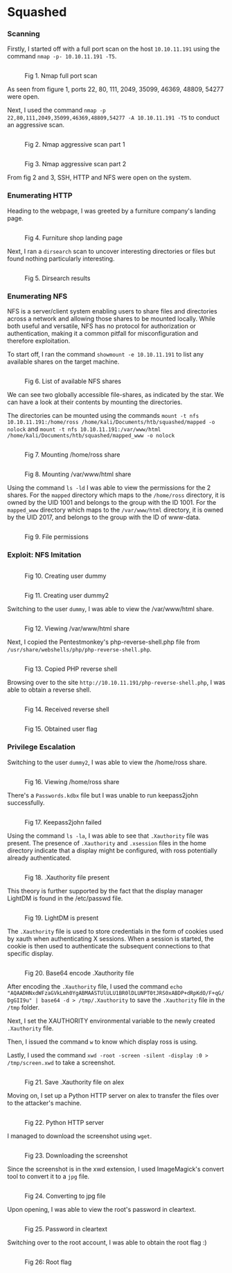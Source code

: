 # Squashed

### Scanning

Firstly, I started off with a full port scan on the host `10.10.11.191` using the command `nmap -p- 10.10.11.191 -T5`.

<figure><img src="../../.gitbook/assets/image (233).png" alt=""><figcaption><p>Fig 1. Nmap full port scan</p></figcaption></figure>

As seen from figure 1, ports 22, 80, 111, 2049, 35099, 46369, 48809, 54277 were open.

Next, I used the command `nmap -p 22,80,111,2049,35099,46369,48809,54277 -A 10.10.11.191 -T5` to conduct an aggressive scan.

<figure><img src="../../.gitbook/assets/image (221).png" alt=""><figcaption><p>Fig 2. Nmap aggressive scan part 1</p></figcaption></figure>

<figure><img src="../../.gitbook/assets/image (244).png" alt=""><figcaption><p>Fig 3. Nmap aggressive scan part 2</p></figcaption></figure>

From fig 2 and 3, SSH, HTTP and NFS were open on the system.

### Enumerating HTTP&#x20;

Heading to the webpage, I was greeted by a furniture company's landing page.&#x20;

<figure><img src="../../.gitbook/assets/image (290).png" alt=""><figcaption><p>Fig 4. Furniture shop landing page</p></figcaption></figure>

Next, I ran a `dirsearch` scan to uncover interesting directories or files but found nothing particularly interesting.

<figure><img src="../../.gitbook/assets/image (273).png" alt=""><figcaption><p>Fig 5. Dirsearch results</p></figcaption></figure>

### Enumerating NFS

NFS is a server/client system enabling users to share files and directories across a network and allowing those shares to be mounted locally. While both useful and versatile, NFS has no protocol for authorization or authentication, making it a common pitfall for misconfiguration and therefore exploitation.

To start off, I ran the command `showmount -e 10.10.11.191` to list any available shares on the target machine.

<figure><img src="../../.gitbook/assets/image (63).png" alt=""><figcaption><p>Fig 6. List of available NFS shares</p></figcaption></figure>

We can see two globally accessible file-shares, as indicated by the star. We can have a look at their contents by mounting the directories.

The directories can be mounted using the commands `mount -t nfs 10.10.11.191:/home/ross /home/kali/Documents/htb/squashed/mapped -o nolock` and `mount -t nfs 10.10.11.191:/var/www/html /home/kali/Documents/htb/squashed/mapped_www -o nolock`

<figure><img src="../../.gitbook/assets/image (294).png" alt=""><figcaption><p>Fig 7. Mounting /home/ross share</p></figcaption></figure>

<figure><img src="../../.gitbook/assets/image (254).png" alt=""><figcaption><p>Fig 8. Mounting /var/www/html share</p></figcaption></figure>

Using the command `ls -ld` I was able to view the permissions for the 2 shares. For the `mapped` directory which maps to the `/home/ross` directory, it is owned by the UID 1001 and belongs to the group with the ID 1001. For the `mapped_www` directory which maps to the `/var/www/html` directory, it is owned by the UID 2017, and belongs to the group with the ID of www-data.

<figure><img src="../../.gitbook/assets/image (13).png" alt=""><figcaption><p>Fig 9. File permissions</p></figcaption></figure>

### Exploit: NFS Imitation

<figure><img src="../../.gitbook/assets/image (51).png" alt=""><figcaption><p>Fig 10. Creating user dummy</p></figcaption></figure>

<figure><img src="../../.gitbook/assets/image (236).png" alt=""><figcaption><p>Fig 11. Creating user dummy2</p></figcaption></figure>

Switching to the user `dummy`, I was able to view the /var/www/html share.

<figure><img src="../../.gitbook/assets/image (225).png" alt=""><figcaption><p>Fig 12. Viewing /var/www/html share</p></figcaption></figure>

Next, I copied the Pentestmonkey's php-reverse-shell.php file from `/usr/share/webshells/php/php-reverse-shell.php`.&#x20;

<figure><img src="../../.gitbook/assets/image (298).png" alt=""><figcaption><p>Fig 13. Copied PHP reverse shell</p></figcaption></figure>

Browsing over to the site `http://10.10.11.191/php-reverse-shell.php`, I was able to obtain a reverse shell.

<figure><img src="../../.gitbook/assets/image (249).png" alt=""><figcaption><p>Fig 14. Received reverse shell</p></figcaption></figure>

<figure><img src="../../.gitbook/assets/image (23).png" alt=""><figcaption><p>Fig 15. Obtained user flag</p></figcaption></figure>

### Privilege Escalation

Switching to the user `dummy2`, I was able to view the /home/ross share.

<figure><img src="../../.gitbook/assets/image (245).png" alt=""><figcaption><p>Fig 16. Viewing /home/ross share</p></figcaption></figure>

There's a `Passwords.kdbx` file but I was unable to run keepass2john successfully.

<figure><img src="../../.gitbook/assets/image (231).png" alt=""><figcaption><p>Fig 17. Keepass2john failed</p></figcaption></figure>

Using the command `ls -la`, I was able to see that `.Xauthority` file was present. The presence of `.Xauthority` and `.xsession` files in the home directory indicate that a display might be configured, with ross potentially already authenticated.&#x20;

<figure><img src="../../.gitbook/assets/image (284).png" alt=""><figcaption><p>Fig 18. .Xauthority file present</p></figcaption></figure>

This theory is further supported by the fact that the display manager LightDM is found in the /etc/passwd file.

<figure><img src="../../.gitbook/assets/image (277).png" alt=""><figcaption><p>Fig 19. LightDM is present</p></figcaption></figure>

The `.Xauthority` file is used to store credentials in the form of cookies used by xauth when authenticating X sessions. When a session is started, the cookie is then used to authenticate the subsequent connections to that specific display.&#x20;

<figure><img src="../../.gitbook/assets/image (227).png" alt=""><figcaption><p>Fig 20. Base64 encode .Xauthority file</p></figcaption></figure>

After encoding the `.Xauthority` file, I used the command `echo "AQAADHNxdWFzaGVkLmh0YgABMAASTUlULU1BR0lDLUNPT0tJRS0xABDP+dRpKdO/F+qG/DgGII9u" | base64 -d > /tmp/.Xauthority` to save the `.Xauthority` file in the `/tmp` folder.

Next, I set the XAUTHORITY environmental variable to the newly created `.Xauthority` file.

Then, I issued the command `w` to know which display ross is using.

Lastly, I used the command `xwd -root -screen -silent -display :0 > /tmp/screen.xwd` to take a screenshot.

<figure><img src="../../.gitbook/assets/image (259).png" alt=""><figcaption><p>Fig 21. Save .Xauthority file on alex</p></figcaption></figure>

Moving on, I set up a Python HTTP server on alex to transfer the files over to the attacker's machine.

<figure><img src="../../.gitbook/assets/image (270).png" alt=""><figcaption><p>Fig 22. Python HTTP server</p></figcaption></figure>

I managed to download the screenshot using `wget`.

<figure><img src="../../.gitbook/assets/image (279).png" alt=""><figcaption><p>Fig 23. Downloading the screenshot</p></figcaption></figure>

Since the screenshot is in the xwd extension, I used ImageMagick's convert tool to convert it to a `jpg` file.

<figure><img src="../../.gitbook/assets/image (229).png" alt=""><figcaption><p>Fig 24. Converting to jpg file</p></figcaption></figure>

Upon opening, I was able to view the root's password in cleartext.

<figure><img src="../../.gitbook/assets/image (246).png" alt=""><figcaption><p>Fig 25. Password in cleartext</p></figcaption></figure>

Switching over to the root account, I was able to obtain the root flag :)

<figure><img src="../../.gitbook/assets/image (212).png" alt=""><figcaption><p>Fig 26: Root flag</p></figcaption></figure>
